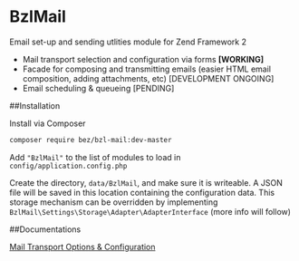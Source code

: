 BzlMail
========

Email set-up and sending utlities module for Zend Framework 2

* Mail transport selection and configuration via forms **[WORKING]**
* Facade for composing and transmitting emails (easier HTML email composition, adding attachments, etc) [DEVELOPMENT ONGOING]
* Email scheduling & queueing [PENDING]

##Installation

Install via Composer 
```sh
composer require bez/bzl-mail:dev-master
```
Add `"BzlMail"` to the list of modules to load in `config/application.config.php`

Create the directory, `data/BzlMail`, and make sure it is writeable. A JSON file will be saved in this location containing the configuration data. This storage mechanism can be overridden by implementing `BzlMail\Settings\Storage\Adapter\AdapterInterface` (more info will follow)

##Documentations

[Mail Transport Options & Configuration](https://github.com/bezhermoso/BzlMail/blob/master/docs/01-transport-options.md)
